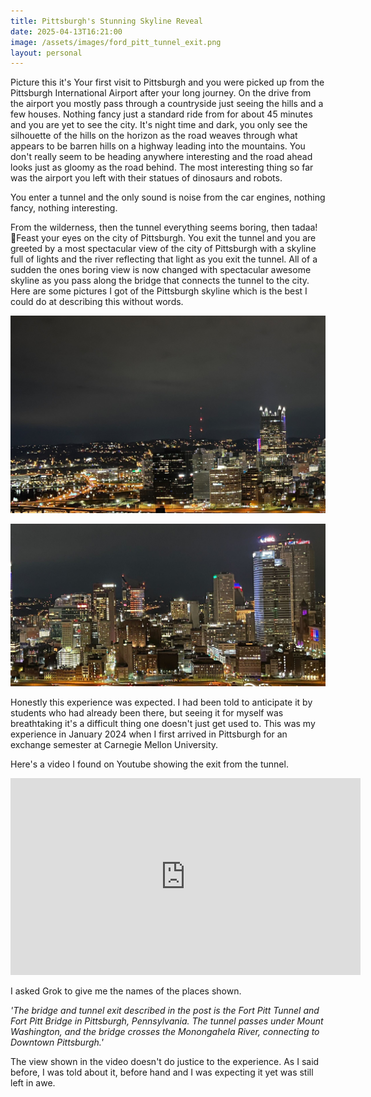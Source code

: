 ```yaml
---
title: Pittsburgh's Stunning Skyline Reveal
date: 2025-04-13T16:21:00
image: /assets/images/ford_pitt_tunnel_exit.png
layout: personal
---
```

Picture this it's Your first visit to Pittsburgh and you were picked up from the Pittsburgh International Airport after your long journey. On the drive from the airport you mostly pass through a countryside just seeing the hills and a few houses. Nothing fancy just a standard ride from for about 45 minutes and you are yet to see the city. It's night time and dark, you only see the silhouette of the hills on the horizon as the road weaves through what appears to be barren hills on a highway leading into the mountains. You don't really seem to be heading anywhere interesting and the road ahead looks just as gloomy as the road behind. The most interesting thing so far was the airport you left with their statues of dinosaurs and robots.

You enter a tunnel and the only sound is noise from the car engines, nothing fancy, nothing interesting.

From the wilderness, then the tunnel everything seems boring, then tadaa! 🤩Feast your eyes on the city of Pittsburgh. You exit the tunnel and you are greeted by a most spectacular view of the city of Pittsburgh with a skyline full of lights and the river reflecting that light as you exit the tunnel. All of a sudden the ones boring view is now changed with spectacular awesome skyline as you pass along the bridge that connects the tunnel to the city.  Here are some pictures I got of the Pittsburgh skyline which is the best I could do at describing this without words.

![Pittsburgh skyline from incline](/assets/images/panorama5.jpg "Pittsburgh skyline")

![Pittsburgh skyline from incline](/assets/images/panorama6.jpg "Pittsburgh skyline")

Honestly this experience was expected. I had been told to anticipate it by students who had already been there, but seeing it for myself was breathtaking it's a difficult thing one doesn't just get used to. This was my experience in January 2024 when I first arrived in Pittsburgh for an exchange semester at Carnegie Mellon University.

Here's a video I found on Youtube showing the exit from the tunnel.

<iframe width="560" height="315" src="https://www.youtube.com/embed/EX6A0yrGIjo?start=35" title="YouTube video player" frameborder="0" allow="accelerometer; autoplay; clipboard-write; encrypted-media; gyroscope; picture-in-picture" allowfullscreen></iframe>

I asked Grok to give me the names of the places shown.

_'The bridge and tunnel exit described in the post is the Fort Pitt Tunnel and Fort Pitt Bridge in Pittsburgh, Pennsylvania. The tunnel passes under Mount Washington, and the bridge crosses the Monongahela River, connecting to Downtown Pittsburgh.'_

The view shown in the video doesn't do justice to the experience. As I said before, I was told about it, before hand and I was expecting it yet was still left in awe.
